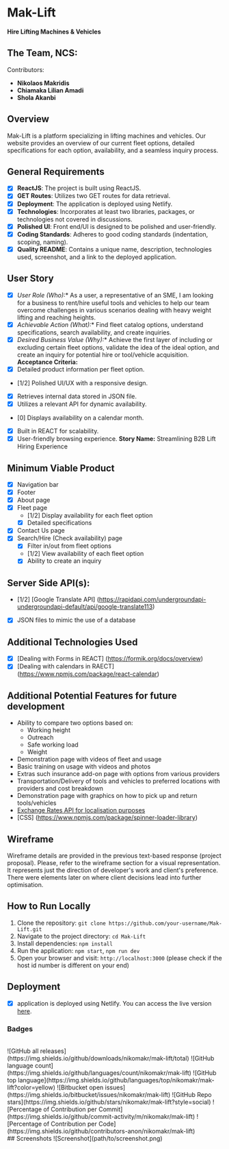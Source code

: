 # Mak-Lift
**Hire Lifting Machines & Vehicles**
## The Team, NCS:
Contributors:
- **Nikolaos Makridis**
- **Chiamaka Lilian Amadi**
- **Shola Akanbi**
## Overview
Mak-Lift is a platform specializing in lifting machines and vehicles. Our website provides an overview of our current fleet options, detailed specifications for each option, availability, and a seamless inquiry process.
## General Requirements
- [x] **ReactJS**: The project is built using ReactJS.
- [x] **GET Routes**: Utilizes two GET routes for data retrieval.
- [x] **Deployment**: The application is deployed using Netlify.
- [x] **Technologies**: Incorporates at least two libraries, packages, or technologies not covered in discussions.
- [x] **Polished UI**: Front end/UI is designed to be polished and user-friendly.
- [x] **Coding Standards**: Adheres to good coding standards (indentation, scoping, naming).
- [x] **Quality README**: Contains a unique name, description, technologies used, screenshot, and a link to the deployed application.
## User Story
- [x] *User Role (Who):** As a user, a representative of an SME, I am looking for a business to rent/hire useful tools and vehicles to help our team overcome challenges in various scenarios dealing with heavy weight lifting and reaching heights.
- [x] *Achievable Action (What):** Find fleet catalog options, understand specifications, search availability, and create inquiries.
- [x] *Desired Business Value (Why):** Achieve the first layer of including or excluding certain fleet options, validate the idea of the ideal option, and create an inquiry for potential hire or tool/vehicle acquisition.
**Acceptance Criteria:**
- [x] Detailed product information per fleet option.
- [1/2] Polished UI/UX with a responsive design.
- [x] Retrieves internal data stored in JSON file.
- [x] Utilizes a relevant API for dynamic availability.
- [0] Displays availability on a calendar month.
- [x] Built in REACT for scalability.
- [x] User-friendly browsing experience.
**Story Name:**
Streamlining B2B Lift Hiring Experience
## Minimum Viable Product
- [x] Navigation bar
- [x] Footer
- [x] About page
- [x] Fleet page
  - [1/2] Display availability for each fleet option
  - [x] Detailed specifications
- [x] Contact Us page
- [x] Search/Hire (Check availability) page
  - [x] Filter in/out from fleet options
  - [1/2] View availability of each fleet option
  - [x] Ability to create an inquiry
## Server Side API(s):
- [1/2] [Google Translate API] (https://rapidapi.com/undergroundapi-undergroundapi-default/api/google-translate113)
- [x] JSON files to mimic the use of a database
## Additional Technologies Used
- [x] [Dealing with Forms in REACT] (https://formik.org/docs/overview)
- [X] [Dealing with calendars in RAECT] (https://www.npmjs.com/package/react-calendar)
## Additional Potential Features for future development
- Ability to compare two options based on:
  - Working height
  - Outreach
  - Safe working load
  - Weight
- Demonstration page with videos of fleet and usage
- Basic training on usage with videos and photos
- Extras such insurance add-on page with options from various providers
- Transportation/Delivery of tools and vehicles to preferred locations with providers and cost breakdown
- Demonstration page with graphics on how to pick up and return tools/vehicles
- [Exchange Rates API for localisation purposes](https://rapidapi.com/principalapis/api/currency-conversion-and-exchange-rates/)
- [CSS] (https://www.npmjs.com/package/spinner-loader-library)
## Wireframe
Wireframe details are provided in the previous text-based response (project proposal). Please, refer to the wireframe section for a visual representation. It represents just the direction of developer's work and client's preference. There were elements later on where client decisions lead into further optimisation.
## How to Run Locally
1. Clone the repository: `git clone https://github.com/your-username/Mak-Lift.git`
2. Navigate to the project directory: `cd Mak-Lift`
3. Install dependencies: `npm install`
4. Run the application: `npm start`, `npm run dev`
5. Open your browser and visit: `http://localhost:3000` (please check if the host id number is different on your end)
## Deployment
- [x]  application is deployed using Netlify. You can access the live version [here](https://your-netlify-deployment-url).
### Badges
<br>
![GitHub all releases](https://img.shields.io/github/downloads/nikomakr/mak-lift/total)
![GitHub language count](https://img.shields.io/github/languages/count/nikomakr/mak-lift)
![GitHub top language](https://img.shields.io/github/languages/top/nikomakr/mak-lift?color=yellow)
![Bitbucket open issues](https://img.shields.io/bitbucket/issues/nikomakr/mak-lift)
![GitHub Repo stars](https://img.shields.io/github/stars/nikomakr/mak-lift?style=social)
![Percentage of Contribution per Commit](https://img.shields.io/github/commit-activity/m/nikomakr/mak-lift)
![Percentage of Contribution per Code](https://img.shields.io/github/contributors-anon/nikomakr/mak-lift)
<br>
## Screenshots
![Screenshot](path/to/screenshot.png)